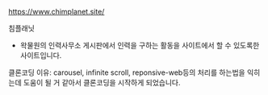 https://www.chimplanet.site/ 

침플래닛
 - 왁물원의 인력사무소 게시판에서 인력을 구하는 활동을 사이트에서 할 수 있도록한 사이트입니다.

클론코딩 이유:  carousel, infinite scroll, reponsive-web등의 처리를 하는법을 익히는데 도움이 될 거 같아서 클론코딩을 시작하게 되었습니다.

